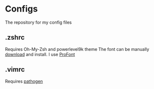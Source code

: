 # Configs

The repository for my config files

## .zshrc

Requires Oh-My-Zsh and powerlevel9k theme
The font can be manually [download](https://github.com/powerline/fonts) and install. I use [ProFont](https://github.com/powerline/fonts/tree/master/ProFont)

## .vimrc

Requires [pathogen](https://github.com/tpope/vim-pathogen)
